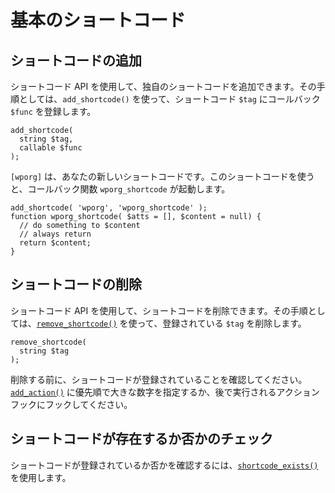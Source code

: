 <!-- 
# Basic Shortcodes
 -->
# 基本のショートコード

<!-- 
## Add a Shortcode
 -->
## ショートコードの追加

<!-- 
It is possible to add your own shortcodes by using the Shortcode API. The process involves registering a callback `$func` to a shortcode `$tag` using `add_shortcode()`.
 -->
ショートコード API を使用して、独自のショートコードを追加できます。その手順としては、`add_shortcode()` を使って、ショートコード `$tag` にコールバック `$func` を登録します。

```
add_shortcode(
  string $tag,
  callable $func
);
```

<!-- 
`[wporg]` is your new shortcode. The use of the shortcode will trigger the `wporg_shortcode` callback function.
 -->
`[wporg]` は、あなたの新しいショートコードです。このショートコードを使うと、コールバック関数 `wporg_shortcode` が起動します。

```
add_shortcode( 'wporg', 'wporg_shortcode' );
function wporg_shortcode( $atts = [], $content = null) {
  // do something to $content
  // always return
  return $content;
}
```

<!-- 
## Remove a Shortcode
 -->
## ショートコードの削除

<!-- 
It is possible to remove shortcodes by using the Shortcode API. The process involves removing a registered `$tag` using [`remove_shortcode()`](https://developer.wordpress.org/reference/functions/remove_shortcode/).
 -->
ショートコード API を使用して、ショートコードを削除できます。その手順としては、[`remove_shortcode()`](https://developer.wordpress.org/reference/functions/remove_shortcode/) を使って、登録されている `$tag` を削除します。

```
remove_shortcode(
  string $tag
);
```

<!-- 
Make sure that the shortcode have been registered before attempting to remove. Specify a higher priority number for [`add_action()`](https://developer.wordpress.org/reference/functions/add_action/) or hook into an action hook that is run later.
 -->
削除する前に、ショートコードが登録されていることを確認してください。[`add_action()`](https://developer.wordpress.org/reference/functions/add_action/) に優先順で大きな数字を指定するか、後で実行されるアクションフックにフックしてください。

<!-- 
## Check if a Shortcode Exists
 -->
## ショートコードが存在するか否かのチェック

<!-- 
To check whether a shortcode has been registered use [`shortcode_exists()`](https://developer.wordpress.org/reference/functions/shortcode_exists/).
 -->
ショートコードが登録されているか否かを確認するには、[`shortcode_exists()`](https://developer.wordpress.org/reference/functions/shortcode_exists/) を使用します。